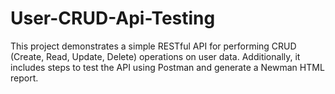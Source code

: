 # User-CRUD-Api-Testing
This project demonstrates a simple RESTful API for performing CRUD (Create, Read, Update, Delete) operations on user data. Additionally, it includes steps to test the API using Postman and generate a Newman HTML report.
